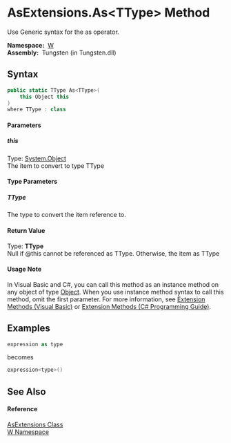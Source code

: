AsExtensions.As&lt;TType> Method
================================
  Use Generic syntax for the as operator.

  **Namespace:**  [W][1]  
  **Assembly:**  Tungsten (in Tungsten.dll)

Syntax
------

```csharp
public static TType As<TType>(
	this Object this
)
where TType : class

```

#### Parameters

##### *this*
Type: [System.Object][2]  
The item to convert to type TType

#### Type Parameters

##### *TType*
The type to convert the item reference to.

#### Return Value
Type: **TType**  
Null if @this cannot be referenced as TType. Otherwise, the item as TType
#### Usage Note
In Visual Basic and C#, you can call this method as an instance method on any object of type [Object][2]. When you use instance method syntax to call this method, omit the first parameter. For more information, see [Extension Methods (Visual Basic)][3] or [Extension Methods (C# Programming Guide)][4].

Examples
--------

```csharp
expression as type
```
 becomes 
```csharp
expression<type>()
```


See Also
--------

#### Reference
[AsExtensions Class][5]  
[W Namespace][1]  

[1]: ../README.md
[2]: http://msdn.microsoft.com/en-us/library/e5kfa45b
[3]: http://msdn.microsoft.com/en-us/library/bb384936.aspx
[4]: http://msdn.microsoft.com/en-us/library/bb383977.aspx
[5]: README.md
